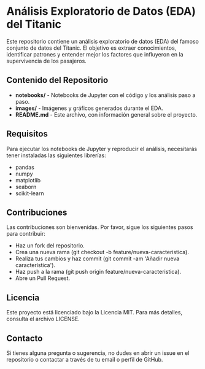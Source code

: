 # Análisis Exploratorio de Datos (EDA) del Titanic

Este repositorio contiene un análisis exploratorio de datos (EDA) del famoso conjunto de datos del Titanic. El objetivo es extraer conocimientos, identificar patrones y entender mejor los factores que influyeron en la supervivencia de los pasajeros.

## Contenido del Repositorio


- **notebooks/** - Notebooks de Jupyter con el código y los análisis paso a paso.
- **images/** - Imágenes y gráficos generados durante el EDA.
- **README.md** - Este archivo, con información general sobre el proyecto.

## Requisitos

Para ejecutar los notebooks de Jupyter y reproducir el análisis, necesitarás tener instaladas las siguientes librerías:

- pandas
- numpy
- matplotlib
- seaborn
- scikit-learn

## Contribuciones

Las contribuciones son bienvenidas. Por favor, sigue los siguientes pasos para contribuir:
-  Haz un fork del repositorio.
- Crea una nueva rama (git checkout -b feature/nueva-caracteristica).
-  Realiza tus cambios y haz commit (git commit -am 'Añadir nueva característica').
- Haz push a la rama (git push origin feature/nueva-caracteristica).
- Abre un Pull Request.

## Licencia

Este proyecto está licenciado bajo la Licencia MIT. Para más detalles, consulta el archivo LICENSE.

## Contacto

Si tienes alguna pregunta o sugerencia, no dudes en abrir un issue en el repositorio o contactar a través de tu email o perfil de GitHub.
